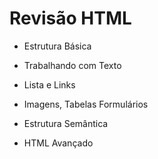 # Revisão HTML

- Estrutura Básica

- Trabalhando com Texto

- Lista e Links

- Imagens, Tabelas Formulários

- Estrutura Semântica

- HTML Avançado
